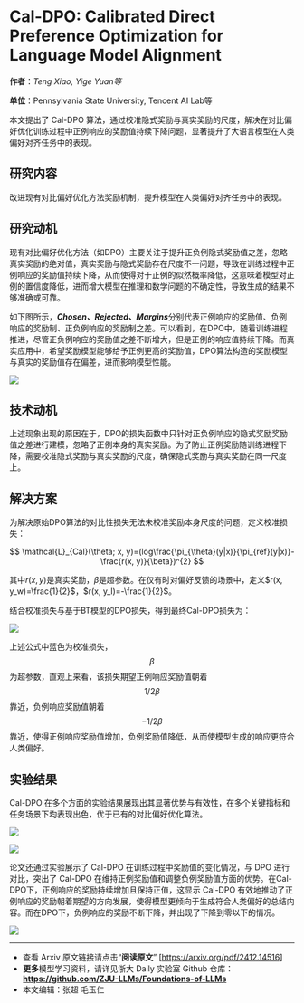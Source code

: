 # Cal-DPO: Calibrated Direct Preference Optimization for Language Model Alignment



**作者**：*Teng Xiao, Yige Yuan等*

**单位**：Pennsylvania State University, Tencent AI Lab等


本文提出了 Cal-DPO 算法，通过校准隐式奖励与真实奖励的尺度，解决在对比偏好优化训练过程中正例响应的奖励值持续下降问题，显著提升了大语言模型在人类偏好对齐任务中的表现。

## 研究内容

改进现有对比偏好优化方法奖励机制，提升模型在人类偏好对齐任务中的表现。



## 研究动机

现有对比偏好优化方法（如DPO）主要关注于提升正负例隐式奖励值之差，忽略真实奖励的绝对值，真实奖励与隐式奖励存在尺度不一问题，导致在训练过程中正例响应的奖励值持续下降，从而使得对于正例的似然概率降低，这意味着模型对正例的置信度降低，进而增大模型在推理和数学问题的不确定性，导致生成的结果不够准确或可靠。

如下图所示，***Chosen、Rejected、Margins***分别代表正例响应的奖励值、负例响应的奖励制、正负例响应的奖励制之差。可以看到，在DPO中，随着训练进程推进，尽管正负例响应的奖励值之差不断增大，但是正例的响应值持续下降。而真实应用中，希望奖励模型能够给予正例更高的奖励值，DPO算法构造的奖励模型与真实的奖励值存在偏差，进而影响模型性能。


![](https://fastly.jsdelivr.net/gh/bucketio/img16@main/2024/12/22/1734847233759-172a1b6b-cfb0-4408-9305-b51ae2654787.png)

## 技术动机

上述现象出现的原因在于，DPO的损失函数中只针对正负例响应的隐式奖励奖励值之差进行建模，忽略了正例本身的真实奖励。为了防止正例奖励随训练进程下降，需要校准隐式奖励与真实奖励的尺度，确保隐式奖励与真实奖励在同一尺度上。

## 解决方案

为解决原始DPO算法的对比性损失无法未校准奖励本身尺度的问题，定义校准损失：

$$
\mathcal{L}_{Cal}(\theta; x, y)=(log\frac{\pi_{\theta}(y|x)}{\pi_{ref}(y|x)}-\frac{r(x, y)}{\beta})^{2}
$$


其中$r(x, y)$是真实奖励，$\beta$是超参数。在仅有时对偏好反馈的场景中，定义$r(x, y_w)=\frac{1}{2}$，$r(x, y_l)=-\frac{1}{2}$。

结合校准损失与基于BT模型的DPO损失，得到最终Cal-DPO损失为：



![](https://fastly.jsdelivr.net/gh/bucketio/img19@main/2024/12/22/1734847260392-7c2a5b8c-35fe-4d67-aee2-8109b20bc78e.png)

上述公式中蓝色为校准损失，$$\beta$$为超参数，直观上来看，该损失期望正例响应奖励值朝着$$1/2\beta$$靠近，负例响应奖励值朝着$$-1/2\beta$$靠近，使得正例响应奖励值增加，负例奖励值降低，从而使模型生成的响应更符合人类偏好。

## 实验结果

Cal-DPO 在多个方面的实验结果展现出其显著优势与有效性，在多个关键指标和任务场景下均表现出色，优于已有的对比偏好优化算法。


![](https://fastly.jsdelivr.net/gh/bucketio/img11@main/2024/12/22/1734847289107-fb543817-f56b-413e-93fe-b1ae6f0a51e6.png)


![](https://fastly.jsdelivr.net/gh/bucketio/img13@main/2024/12/22/1734847295437-080ec217-7cac-4ab9-b072-d783f42da892.png)

论文还通过实验展示了 Cal-DPO 在训练过程中奖励值的变化情况，与 DPO 进行对比，突出了 Cal-DPO 在维持正例奖励值和调整负例奖励值方面的优势。在Cal-DPO下，正例响应的奖励持续增加且保持正值，这显示 Cal-DPO 有效地推动了正例响应的奖励朝着期望的方向发展，使得模型更倾向于生成符合人类偏好的总结内容。而在DPO下，负例响应的奖励不断下降，并出现了下降到零以下的情况。


![](https://fastly.jsdelivr.net/gh/bucketio/img9@main/2024/12/22/1734847306680-8fd797f7-597c-40c7-a3bc-ab0b7ad27f1f.png)

---


- 查看 Arxiv 原文链接请点击“**阅读原文**”
[https://arxiv.org/pdf/2412.14516]
- **更多**模型学习资料，请详见浙大 Daily 实验室 Github 仓库：**https://github.com/ZJU-LLMs/Foundations-of-LLMs**
- 本文编辑：张超 毛玉仁




